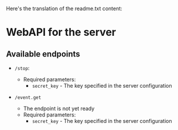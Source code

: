 Here's the translation of the readme.txt content:

# WebAPI for the server

## Available endpoints

* `/stop`:
  * Required parameters:
    * `secret_key` - The key specified in the server configuration


* `/event.get`
  * The endpoint is not yet ready
  * Required parameters:
    * `secret_key` - The key specified in the server configuration
